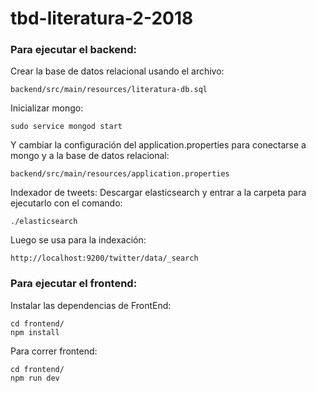 # tbd-literatura-2-2018

### Para ejecutar el backend:

Crear la base de datos relacional usando el archivo:
```
backend/src/main/resources/literatura-db.sql
```

Inicializar mongo:
```
sudo service mongod start
```

Y cambiar la configuración del application.properties para conectarse a mongo y a la base de datos relacional:
```
backend/src/main/resources/application.properties
```

Indexador de tweets: Descargar elasticsearch y entrar a la carpeta para ejecutarlo con el comando:
```
./elasticsearch
```
Luego se usa para la indexación:
```
http://localhost:9200/twitter/data/_search
```

### Para ejecutar el frontend:

Instalar las dependencias de FrontEnd:
```
cd frontend/
npm install
```

Para correr frontend:

```
cd frontend/
npm run dev
```
